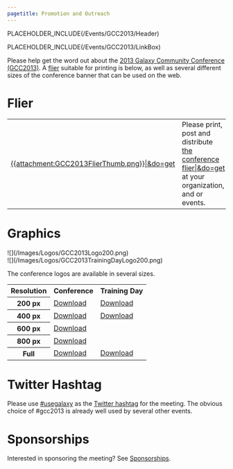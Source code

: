 ```yaml
---
pagetitle: Promotion and Outreach
---
```

PLACEHOLDER_INCLUDE(/Events/GCC2013/Header)

PLACEHOLDER_INCLUDE(/Events/GCC2013/LinkBox)



Please help get the word out about the [2013 Galaxy Community Conference (GCC2013)](../).  A [flier](#flier) suitable for printing is below, as well as several different sizes of the conference banner that can be used on the web.

# Flier

<table>
  <tr>
    <td style=" border: none;"> <a href='PLACEHOLDER_ATTACHMENT_URLGCC2013Flier.pdf'>{{attachment:GCC2013FlierThumb.png}}|&do=get</a> </td>
    <td style=" border: none;"> Please print, post and distribute <a href='PLACEHOLDER_ATTACHMENT_URLGCC2013Flier.pdf'>the conference flier|&do=get</a><br />at your organization, and or events.  </td>
  </tr>
</table>


# Graphics

<div class='right'>![](/Images/Logos/GCC2013Logo200.png)<br />![](/Images/Logos/GCC2013TrainingDayLogo200.png)</div>

The conference logos are available in several sizes.

<table>
  <tr class="th" >
    <th> Resolution </th>
    <th> Conference </th>
    <th> Training Day </th>
  </tr>
  <tr>
    <th style=" text-align: center;"> 200 px </th>
    <td> <a href='PLACEHOLDER_ATTACHMENT_URLImages/Logos/GCC2013Logo200.png'>Download</a> </td>
    <td> <a href='PLACEHOLDER_ATTACHMENT_URLImages/Logos/GCC2013TrainingDayLogo200.png'>Download</a> </td>
  </tr>
  <tr>
    <th style=" text-align: center;"> 400 px </th>
    <td> <a href='PLACEHOLDER_ATTACHMENT_URLImages/Logos/GCC2013Logo400.png'>Download</a> </td>
    <td> <a href='PLACEHOLDER_ATTACHMENT_URLImages/Logos/GCC2013TrainingDayLogo400.png'>Download</a> </td>
  </tr>
  <tr>
    <th style=" text-align: center;"> 600 px </th>
    <td> <a href='PLACEHOLDER_ATTACHMENT_URLImages/Logos/GCC2013Logo600.png'>Download</a> </td>
    <td> </td>
  </tr>
  <tr>
    <th style=" text-align: center;"> 800 px </th>
    <td> <a href='PLACEHOLDER_ATTACHMENT_URLImages/Logos/GCC2013Logo800.png'>Download</a> </td>
    <td> </td>
  </tr>
  <tr>
    <th style=" text-align: center;"> Full </th>
    <td> <a href='http://bx.psu.edu/~clements/WikiFiles/GCC2013Logo.png'>Download</a> </td>
    <td> <a href='PLACEHOLDER_ATTACHMENT_URLImages/Logos/GCC2013TrainingDayLogo.png'>Download</a> </td>
  </tr>
</table>


# Twitter Hashtag

Please use [#usegalaxy](http://twitter.com/#!/search/%23usegalaxy) as the [Twitter hashtag](/GalaxyOnTwitter) for the meeting.  The obvious choice of #gcc2013 is already well used by several other events.


# Sponsorships

Interested in sponsoring the meeting?  See [Sponsorships](../Sponsorships).
